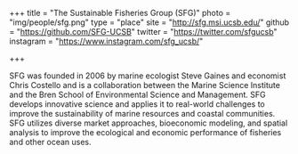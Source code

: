 +++
title = "The Sustainable Fisheries Group (SFG)"
photo = "img/people/sfg.png"
type = "place"
site = "http://sfg.msi.ucsb.edu/"
github = "https://github.com/SFG-UCSB"
twitter = "https://twitter.com/sfgucsb"
instagram = "https://www.instagram.com/sfg_ucsb/"

+++

SFG was founded in 2006 by marine ecologist Steve Gaines and economist Chris Costello and is a collaboration between the Marine Science Institute and the Bren School of Environmental Science and Management. SFG develops innovative science and applies it to real-world challenges to improve the sustainability of marine resources and coastal communities. SFG utilizes diverse market approaches, bioeconomic modeling, and spatial analysis to improve the ecological and economic performance of fisheries and other ocean uses.
